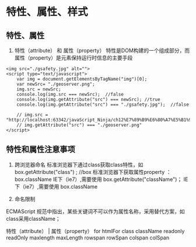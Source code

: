 # 特性、属性、样式  

## 特性、属性   

1. 特性（attribute） 和 属性（property）
特性是DOM构建的一个组成部分，而属性（property）是元素保持运行时信息的主要手段

```
<img src="./gsafety.jpg" alt="">
<script type="text/javascript">
    var img = document.getElementsByTagName("img")[0];
    var newSrc= "./geoserver.png";
    img.src = newSrc;
    console.log(img.src === newSrc);  //false
    console.log(img.getAttribute("src") === newSrc); //true
    console.log(img.getAttribute("src") === "./gsafety.jpg");  //false

    // img.src = "http://localhost:63342/javaScript_Ninja/ch12%E7%89%B9%E6%80%A7%E5%B1%9E%E6%80%A7%E5%92%8C%E6%A0%B7%E5%BC%8F/geoserver.png"
    // img.getAttribute("src") === "./geoserver.png"
</script>

``` 

## 特性和属性注意事项

1. 跨浏览器命名
标准浏览器下通过class获取class特性，如 box.getAttribute("class") ;  //box
标准浏览器下获取属性property ： box.className
IE下（ie7）,需要使用 box.getAttribute("className")；
IE下（ie7）,需要使用 box.className

2. 命名限制

ECMAScript 规范中指出，某些关键词不可以作为属性名称，采用替代方案，如class采用className；

特性（attribute）    |    属性（property）
 for                       htmlFor
 class                     className
 readonly                  readOnly
 maxlength                 maxLength
 rowspan                   rowSpan
 colspan                   colSpan
